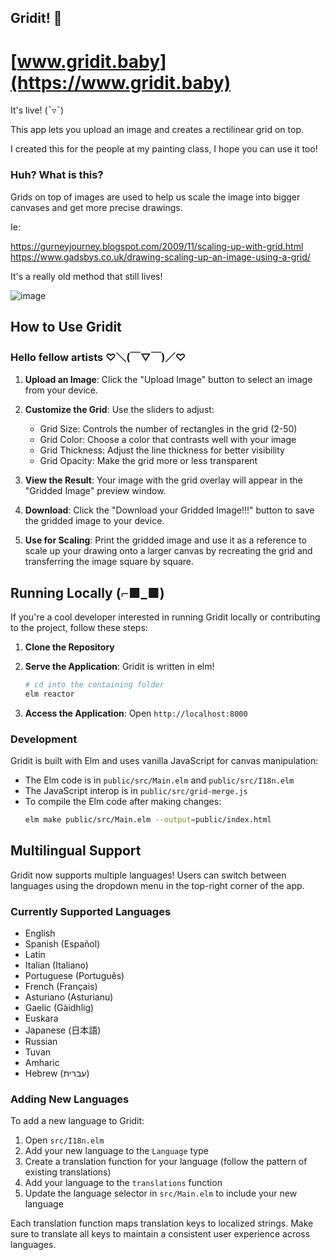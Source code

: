 ## Gridit! 🐸

# [www.gridit.baby](https://www.gridit.baby)

It's live! (¯▿¯)

This app lets you upload an image and creates a rectilinear grid on top.

I created this for the people at my painting class, I hope you can use it too!

### Huh? What is this?

Grids on top of images are used to help us scale the image into bigger canvases and get more precise drawings.

Ie:

https://gurneyjourney.blogspot.com/2009/11/scaling-up-with-grid.html
https://www.gadsbys.co.uk/drawing-scaling-up-an-image-using-a-grid/

It's a really old method that still lives!

![image](https://github.com/user-attachments/assets/d93affdb-86c7-4fe3-a9f7-e58ebafdf298)



## How to Use Gridit

### Hello fellow artists ♡＼(￣▽￣)／♡

1. **Upload an Image**: Click the "Upload Image" button to select an image from your device.

2. **Customize the Grid**: Use the sliders to adjust:
   - Grid Size: Controls the number of rectangles in the grid (2-50)
   - Grid Color: Choose a color that contrasts well with your image
   - Grid Thickness: Adjust the line thickness for better visibility
   - Grid Opacity: Make the grid more or less transparent

3. **View the Result**: Your image with the grid overlay will appear in the "Gridded Image" preview window.

4. **Download**: Click the "Download your Gridded Image!!!" button to save the gridded image to your device.

5. **Use for Scaling**: Print the gridded image and use it as a reference to scale up your drawing onto a larger canvas by recreating the grid and transferring the image square by square.


## Running Locally (⌐■_■)

If you're a cool developer interested in running Gridit locally or contributing to the project, follow these steps:

1. **Clone the Repository**

2. **Serve the Application**:
   Gridit is written in elm!
   ```bash
   # cd into the containing folder
   elm reactor
   ```
3. **Access the Application**:
   Open `http://localhost:8000`

### Development

Gridit is built with Elm and uses vanilla JavaScript for canvas manipulation:

- The Elm code is in `public/src/Main.elm` and `public/src/I18n.elm`
- The JavaScript interop is in `public/src/grid-merge.js`
- To compile the Elm code after making changes:
  ```bash
  elm make public/src/Main.elm --output=public/index.html
  ```

## Multilingual Support

Gridit now supports multiple languages! Users can switch between languages using the dropdown menu in the top-right corner of the app.

### Currently Supported Languages

- English
- Spanish (Español)
- Latin
- Italian (Italiano)
- Portuguese (Português)
- French (Français)
- Asturiano (Asturianu)
- Gaelic (Gàidhlig)
- Euskara
- Japanese (日本語)
- Russian
- Tuvan
- Amharic
- Hebrew (עברית)

### Adding New Languages

To add a new language to Gridit:

1. Open `src/I18n.elm`
2. Add your new language to the `Language` type
3. Create a translation function for your language (follow the pattern of existing translations)
4. Add your language to the `translations` function
5. Update the language selector in `src/Main.elm` to include your new language

Each translation function maps translation keys to localized strings. Make sure to translate all keys to maintain a consistent user experience across languages.
